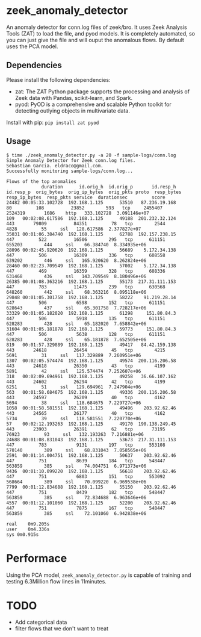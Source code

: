 # zeek_anomaly_detector

An anomaly detector for conn.log files of zeek/bro. It uses Zeek Analysis Tools (ZAT) to load the file, and pyod models. It is completely automated, so you can just give the file and will ouput the anomalous flows. By default uses the PCA model.

## Dependencies

Please install the following dependencies:
- zat: The ZAT Python package supports the processing and analysis of Zeek data with Pandas, scikit-learn, and Spark.
- pyod: PyOD is a comprehensive and scalable Python toolkit for detecting outlying objects in multivariate data. 

Install with pip: `pip install zat pyod`

## Usage
```
$ time ./zeek_anomaly_detector.py -a 20 -f sample-logs/conn.log
Simple Anomaly Detector for Zeek conn.log files.
Sebastian Garcia. eldraco@gmail.com.
Successfully monitoring sample-logs/conn.log...

Flows of the top anomalies
             duration      id.orig_h  id.orig_p       id.resp_h  id.resp_p  orig_bytes  orig_ip_bytes  orig_pkts proto  resp_bytes  resp_ip_bytes  resp_pkts service  durationsec         score
24482 00:05:33.102728  192.168.1.125      53510   87.236.19.168         80         108          23852        593   tcp     2455407        2524319       1686    http   333.102728  3.091146e+07
109   00:02:08.617586  192.168.1.125      49188  201.232.32.124        443       79809          84351         78   tcp        2544           4828         55     ssl   128.617586  2.377827e+07
35031 00:01:06.384740  192.168.1.125      62788  192.157.238.15        447         522          16506        295   tcp      611151         655203        444     ssl    66.384740  8.334935e+06
28096 00:02:45.920620  192.168.1.125      56689    5.172.34.138        447         506          16309        336   tcp      608558         639202        446     ssl   165.920620  8.262824e+06
28460 00:02:23.709549  192.168.1.125      57002    5.172.34.138        447         469          16359        328   tcp      608336         631468        436     ssl   143.709549  8.180496e+06
26385 00:01:08.363216  192.168.1.125      55173  217.31.111.153        447         783          11475        239   tcp      630568         648260        442     ssl    68.363216  8.095118e+06
29848 00:01:05.301758  192.168.1.125      58222    91.219.28.14        447         506           6598        152   tcp      611151         628643        437     ssl    65.301758  7.728217e+06
33329 00:01:05.182020  192.168.1.125      61298     151.80.84.3        447         506           5918        135   tcp      611151         628283        428     ssl    65.182020  7.658842e+06
31604 00:01:05.181878  192.168.1.125      59773     151.80.84.3        447         506           5638        128   tcp      611151         628283        428     ssl    65.181878  7.652505e+06
819   00:01:57.329889  192.168.1.125      49417   84.42.159.138        443       24618          26454         45   tcp        4215           5691         31     ssl   117.329889  7.260951e+06
1307  00:02:05.574474  192.168.1.125      49574  200.116.206.58        443       24618          26350         43   tcp        4199           5891         42     ssl   125.574474  7.252607e+06
318   00:02:09.694961  192.168.1.125      49258   36.66.107.162        443       24602          26294         42   tcp        4199           6251         51     ssl   129.694961  7.247904e+06
563   00:01:58.684675  192.168.1.125      49336  200.116.206.58        443       24597          26209         40   tcp        4162           5694         38     ssl   118.684675  7.229727e+06
1058  00:01:58.581551  192.168.1.125      49496    203.92.62.46        443       24565          26177         40   tcp        4162           5734         39     ssl   118.581551  7.220770e+06
57    00:02:12.193263  192.168.1.125      49170  190.138.249.45        443       23903          26391         62   tcp       73195          76923         93     ssl   132.193263  7.216881e+06
24688 00:01:08.831043  192.168.1.125      53673  217.31.111.153        447         783           9131        197   tcp      553108         570140        389     ssl    68.831043  7.058565e+06
2591  00:01:14.004751  192.168.1.125      50637    203.92.62.46        447         751           8639        184   tcp      548447         563859        385     ssl    74.004751  6.971373e+06
9436  00:01:10.099220  192.168.1.125      56618    203.92.62.46        447         751           6803        151   tcp      553092         568664        389     ssl    70.099220  6.969538e+06
7799  00:01:12.834688  192.168.1.125      55150    203.92.62.46        447         751           8439        182   tcp      548447         563859        385     ssl    72.834688  6.963646e+06
4557  00:01:12.101060  192.168.1.125      52200    203.92.62.46        447         751           7875        167   tcp      548447         563859        385     ssl    72.101060  6.942838e+06

real	0m9.205s
user	0m4.336s
sys	0m0.915s

```

# Performace
Using the PCA model, ```zeek_anomaly_detector.py``` is capable of training and testing 6.3Million flow lines in 11minutes.




# TODO
- Add categorical data
- filter flows that we don't want to treat
